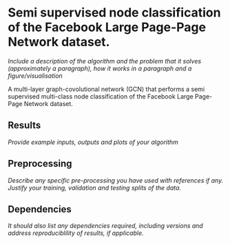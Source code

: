 # Semi supervised node classification of the Facebook Large Page-Page Network dataset.

*Include a description of the algorithm and the problem that it solves
(approximately a paragraph), how it works in a paragraph and a figure/visualisation*

A multi-layer graph-covolutional network (GCN) that performs a semi supervised multi-class node classification of the Facebook Large Page-Page Network dataset.

## Results

*Provide example inputs, outputs and plots of your algorithm*

## Preprocessing

*Describe any specific pre-processing you have used with references if any. Justify your training, validation and testing splits of the data.*

## Dependencies

*It should also list any dependencies required, including versions and address reproduciblility of results, if applicable.*